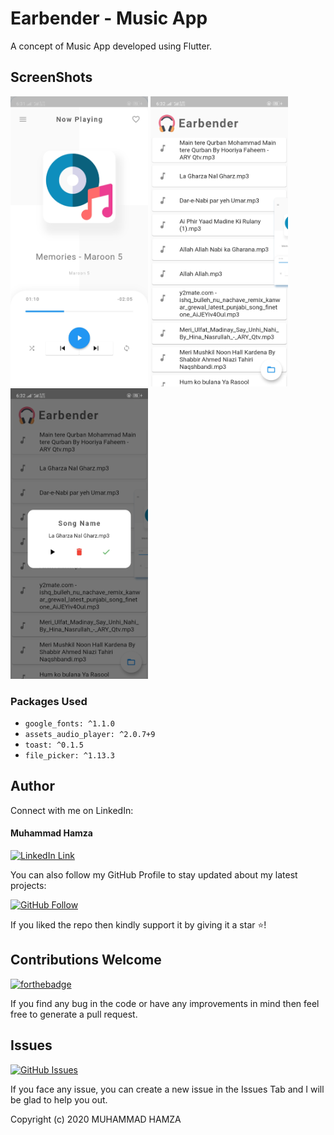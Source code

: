 # Earbender - Music App

A concept of Music App developed using Flutter.

## ScreenShots
<img src="SS/now_playing.jpg" width=220>  <img src="SS/play_list.jpg" width=220>  <img src="SS/alert_box.jpg" width=220>

### Packages Used

- ```google_fonts: ^1.1.0```
- ```assets_audio_player: ^2.0.7+9```
- ```toast: ^0.1.5```
- ```file_picker: ^1.13.3```

## Author
Connect with me on LinkedIn:

#### Muhammad Hamza
[![LinkedIn Link](https://img.shields.io/badge/Connect-Hamza-blue.svg?logo=linkedin&longCache=true&style=social&label=Connect
)](https://www.linkedin.com/in/m-hamzashakeel)

You can also follow my GitHub Profile to stay updated about my latest projects:

[![GitHub Follow](https://img.shields.io/badge/Connect-Hamza-blue.svg?logo=Github&longCache=true&style=social&label=Follow)](https://github.com/m-hamzashakeel)

If you liked the repo then kindly support it by giving it a star ⭐!

## Contributions Welcome
[![forthebadge](https://forthebadge.com/images/badges/built-with-love.svg)](#)

If you find any bug in the code or have any improvements in mind then feel free to generate a pull request.

## Issues
[![GitHub Issues](https://img.shields.io/github/issues/saadhaxxan/Car_Game_Python_Pygame.svg?style=flat&label=Issues&maxAge=2592000)](https://www.github.com/m-hamzashakeel/Earbender_Music_App/issues)

If you face any issue, you can create a new issue in the Issues Tab and I will be glad to help you out.

Copyright (c) 2020 MUHAMMAD HAMZA